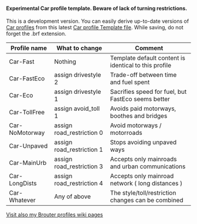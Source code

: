 
#### Experimental Car profile template. Beware of lack of turning restrictions.

This is a development version. You can easily derive up-to-date versions of [Car profiles](https://github.com/poutnikl/Brouter-profiles/wiki/Car-profiles) from this latest [Car profile Template file](https://raw.githubusercontent.com/poutnikl/Car-Profile/master/Car-test-Template.brf). 
While saving, do not forget the .brf extension.

|Profile name          |What to change                  |Comment                                              |
|----------------------|--------------------------------|-----------------------------------------------------|
|Car-Fast              |Nothing                         |Template default content is identical to this profile|
|Car-FastEco           |assign drivestyle 2             |Trade-off between time and fuel spent                |
|Car-Eco               |assign drivestyle 1             |Sacrifies speed for fuel, but FastEco seems better   |
|Car-TollFree          |assign avoid_toll 1             |Avoids paid motorways, boothes and bridges           |
|Car-NoMotorway        |assign road_restriction 0       |Avoid motorways / motorroads                         |
|Car-Unpaved           |assign road_restriction 1       |Stops avoiding unpaved ways                          |
|Car-MainUrb           |assign road_restriction 3       |Accepts only mainroads and urban communications      |
|Car-LongDists         |assign road_restriction 4       |Accepts only mainroad network ( long distances )     |
|Car-Whatever          |Any of above                    |The style/toll/restriction changes can be combined   |

[Visit also my Brouter profiles wiki pages](https://github.com/poutnikl/Brouter-profiles/wiki)

